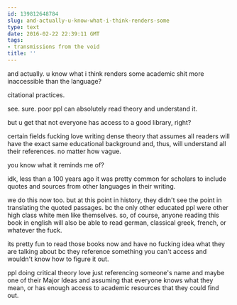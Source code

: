 ```yaml
---
id: 139812648784
slug: and-actually-u-know-what-i-think-renders-some
type: text
date: 2016-02-22 22:39:11 GMT
tags:
- transmissions from the void
title: ''
---
```


and actually. u know what i think renders some academic shit more inaccessible than the language?

citational practices.

see. sure. poor ppl can absolutely read theory and understand it. 

but u get that not everyone has access to a good library, right?

certain fields fucking love writing dense theory that assumes all readers will have the exact same educational background and, thus, will understand all their references. no matter how vague.

you know what it reminds me of?

idk, less than a 100 years ago it was pretty common for scholars to include quotes and sources from other languages in their writing.

we do this now too. but at this point in history, they didn't see the point in translating the quoted passages. bc the only other educated ppl were other high class white men like themselves. so, of course, anyone reading this book in english will also be able to read german, classical greek, french, or whatever the fuck.

its pretty fun to read those books now and have no fucking idea what they are talking about bc they reference something you can't access and wouldn't know how to figure it out.

ppl doing critical theory love just referencing someone's name and maybe one of their Major Ideas and assuming that everyone knows what they mean, or has enough access to academic resources that they could find out.